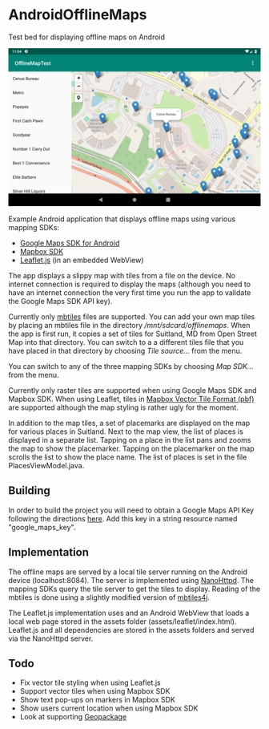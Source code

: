 # AndroidOfflineMaps
Test bed for displaying offline maps on Android

![screenshot](./img/Screenshot_1.png)

Example Android application that displays offline maps using various mapping SDKs:

* [Google Maps SDK for Android](https://developers.google.com/maps/documentation/android-sdk/intro)
* [Mapbox SDK](https://www.mapbox.com/android-docs/maps/overview/)
* [Leaflet.js](https://leafletjs.com/) (in an embedded WebView)

The app displays a slippy map with tiles from a file on the device. No internet connection is required to display the maps (although you need to have an internet connection the very first time you run the app to validate the Google Maps SDK API key).

Currently only [mbtiles](https://github.com/mapbox/mbtiles-spec) files are supported. You can add your own map tiles by placing an mbtiles file in the directory _/mnt/sdcard/offlinemaps_. When the app is first run, it copies a set of tiles for Suitland, MD from Open Street Map into that directory. You can switch to a a different tiles file that you have placed in that directory by choosing _Tile source..._ from the menu.

You can switch to any of the three mapping SDKs by choosing _Map SDK..._ from the menu.

Currently only raster tiles are supported when using Google Maps SDK and Mapbox SDK. When using Leaflet, tiles in [Mapbox Vector Tile Format (pbf)](https://github.com/mapbox/vector-tile-spec) are supported although the map styling is rather ugly for the moment.

In addition to the map tiles, a set of placemarks are displayed on the map for various places in Suitland. Next to the map view, the list of places is displayed in a separate list. Tapping on a place in the list pans and zooms the map to show the placemarker. Tapping on the placemarker on the map scrolls the list to show the place name. The list of places is set in the file PlacesViewModel.java.

## Building

In order to build the project you will need to obtain a Google Maps API Key following the directions [here](https://developers.google.com/maps/documentation/android/start#get-key). Add this key in a string resource named "google_maps_key".

## Implementation

The offline maps are served by a local tile server running on the Android device (localhost:8084). The server is implemented using [NanoHttpd](https://github.com/NanoHttpd/nanohttpd). The mapping SDKs query the tile server to get the tiles to display. Reading of the mbtiles is done using a slightly modified version of [mbtiles4j](https://github.com/fullhdpixel/mbtiles4j).

The Leaflet.js implementation uses and an Android WebView that loads a local web page stored in the assets folder (assets/leaflet/index.html). Leaflet.js and all dependencies are stored in the assets folders and served via the NanoHttpd server.

## Todo

* Fix vector tile styling when using Leaflet.js
* Support vector tiles when using Mapbox SDK
* Show text pop-ups on markers in Mapbox SDK
* Show users current location when using Mapbox SDK
* Look at supporting [Geopackage](https://www.geopackage.org/)

